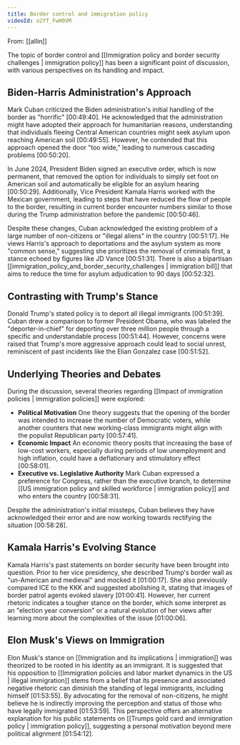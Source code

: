 ```yaml
---
title: Border control and immigration policy
videoId: o2YT_FwH0VM
---
```


From: [[allin]] <br/> 

The topic of border control and [[Immigration policy and border security challenges | immigration policy]] has been a significant point of discussion, with various perspectives on its handling and impact.

## Biden-Harris Administration's Approach

Mark Cuban criticized the Biden administration's initial handling of the border as "horrific" <a class="yt-timestamp" data-t="00:49:40">[00:49:40]</a>. He acknowledged that the administration might have adopted their approach for humanitarian reasons, understanding that individuals fleeing Central American countries might seek asylum upon reaching American soil <a class="yt-timestamp" data-t="00:49:55">[00:49:55]</a>. However, he contended that this approach opened the door "too wide," leading to numerous cascading problems <a class="yt-timestamp" data-t="00:50:20">[00:50:20]</a>.

In June 2024, President Biden signed an executive order, which is now permanent, that removed the option for individuals to simply set foot on American soil and automatically be eligible for an asylum hearing <a class="yt-timestamp" data-t="00:50:29">[00:50:29]</a>. Additionally, Vice President Kamala Harris worked with the Mexican government, leading to steps that have reduced the flow of people to the border, resulting in current border encounter numbers similar to those during the Trump administration before the pandemic <a class="yt-timestamp" data-t="00:50:46">[00:50:46]</a>.

Despite these changes, Cuban acknowledged the existing problem of a large number of non-citizens or "illegal aliens" in the country <a class="yt-timestamp" data-t="00:51:17">[00:51:17]</a>. He views Harris's approach to deportations and the asylum system as more "common sense," suggesting she prioritizes the removal of criminals first, a stance echoed by figures like JD Vance <a class="yt-timestamp" data-t="00:51:31">[00:51:31]</a>. There is also a bipartisan [[immigration_policy_and_border_security_challenges | immigration bill]] that aims to reduce the time for asylum adjudication to 90 days <a class="yt-timestamp" data-t="00:52:32">[00:52:32]</a>.

## Contrasting with Trump's Stance

Donald Trump's stated policy is to deport all illegal immigrants <a class="yt-timestamp" data-t="00:51:39">[00:51:39]</a>. Cuban drew a comparison to former President Obama, who was labeled the "deporter-in-chief" for deporting over three million people through a specific and understandable process <a class="yt-timestamp" data-t="00:51:44">[00:51:44]</a>. However, concerns were raised that Trump's more aggressive approach could lead to social unrest, reminiscent of past incidents like the Elian Gonzalez case <a class="yt-timestamp" data-t="00:51:52">[00:51:52]</a>.

## Underlying Theories and Debates

During the discussion, several theories regarding [[Impact of immigration policies | immigration policies]] were explored:
*   **Political Motivation** One theory suggests that the opening of the border was intended to increase the number of Democratic voters, while another counters that new working-class immigrants might align with the populist Republican party <a class="yt-timestamp" data-t="00:57:41">[00:57:41]</a>.
*   **Economic Impact** An economic theory posits that increasing the base of low-cost workers, especially during periods of low unemployment and high inflation, could have a deflationary and stimulatory effect <a class="yt-timestamp" data-t="00:58:01">[00:58:01]</a>.
*   **Executive vs. Legislative Authority** Mark Cuban expressed a preference for Congress, rather than the executive branch, to determine [[US immigration policy and skilled workforce | immigration policy]] and who enters the country <a class="yt-timestamp" data-t="00:58:31">[00:58:31]</a>.

Despite the administration's initial missteps, Cuban believes they have acknowledged their error and are now working towards rectifying the situation <a class="yt-timestamp" data-t="00:58:28">[00:58:28]</a>.

## Kamala Harris's Evolving Stance

Kamala Harris's past statements on border security have been brought into question. Prior to her vice presidency, she described Trump's border wall as "un-American and medieval" and mocked it <a class="yt-timestamp" data-t="01:00:17">[01:00:17]</a>. She also previously compared ICE to the KKK and suggested abolishing it, stating that images of border patrol agents evoked slavery <a class="yt-timestamp" data-t="01:00:41">[01:00:41]</a>. However, her current rhetoric indicates a tougher stance on the border, which some interpret as an "election year conversion" or a natural evolution of her views after learning more about the complexities of the issue <a class="yt-timestamp" data-t="01:00:06">[01:00:06]</a>.

## Elon Musk's Views on Immigration

Elon Musk's stance on [[Immigration and its implications | immigration]] was theorized to be rooted in his identity as an immigrant. It is suggested that his opposition to [[Immigration policies and labor market dynamics in the US | illegal immigration]] stems from a belief that its presence and associated negative rhetoric can diminish the standing of legal immigrants, including himself <a class="yt-timestamp" data-t="01:53:55">[01:53:55]</a>. By advocating for the removal of non-citizens, he might believe he is indirectly improving the perception and status of those who have legally immigrated <a class="yt-timestamp" data-t="01:53:59">[01:53:59]</a>. This perspective offers an alternative explanation for his public statements on [[Trumps gold card and immigration policy | immigration policy]], suggesting a personal motivation beyond mere political alignment <a class="yt-timestamp" data-t="01:54:12">[01:54:12]</a>.